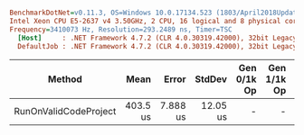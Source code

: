 ``` ini

BenchmarkDotNet=v0.11.3, OS=Windows 10.0.17134.523 (1803/April2018Update/Redstone4)
Intel Xeon CPU E5-2637 v4 3.50GHz, 2 CPU, 16 logical and 8 physical cores
Frequency=3410073 Hz, Resolution=293.2489 ns, Timer=TSC
  [Host]     : .NET Framework 4.7.2 (CLR 4.0.30319.42000), 32bit LegacyJIT-v4.7.3260.0
  DefaultJob : .NET Framework 4.7.2 (CLR 4.0.30319.42000), 32bit LegacyJIT-v4.7.3260.0


```
|                Method |     Mean |    Error |   StdDev | Gen 0/1k Op | Gen 1/1k Op | Gen 2/1k Op | Allocated Memory/Op |
|---------------------- |---------:|---------:|---------:|------------:|------------:|------------:|--------------------:|
| RunOnValidCodeProject | 403.5 us | 7.888 us | 12.05 us |           - |           - |           - |               32 KB |
